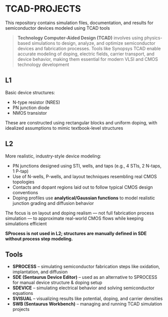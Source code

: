 # TCAD-PROJECTS

This repository contains simulation files, documentation, and results for semiconductor devices modeled using TCAD tools

> **Technology Computer-Aided Design (TCAD)** involves using physics-based simulations to design, analyze, and optimize semiconductor devices and fabrication processes. Tools like Synopsys TCAD enable accurate modeling of doping, electric fields, carrier transport, and device behavior, making them essential for modern VLSI and CMOS technology development


## L1

Basic device structures:
- N-type resistor (NRES)
- PN junction diode
- NMOS transistor

These are constructed using rectangular blocks and uniform doping, with idealized assumptions to mimic textbook-level structures

## L2

More realistic, industry-style device modeling:
- PN junctions designed using STI, wells, and taps (e.g., 4 STIs, 2 N-taps, 1 P-tap)
- Use of N-wells, P-wells, and layout techniques resembling real CMOS topologies
- Contacts and dopant regions laid out to follow typical CMOS design conventions
- Doping profiles use **analytical/Gaussian functions** to model realistic junction grading and diffusion behavior

The focus is on layout and doping realism — not full fabrication process simulation — to approximate real-world CMOS flows while keeping simulations efficient

**SProcess is not used in L2; structures are manually defined in SDE without process step modeling.**


## Tools

- **SPROCESS** – simulating semiconductor fabrication steps like oxidation, implantation, and diffusion  
- **SDE (Sentaurus Device Editor)** – used as an alternative to SPROCESS for manual device structure & doping setup  
- **SDEVICE** – simulating electrical behavior and solving semiconductor equations  
- **SVISUAL** – visualizing results like potential, doping, and carrier densities  
- **SWB (Sentaurus Workbench)** – managing and running TCAD simulation projects